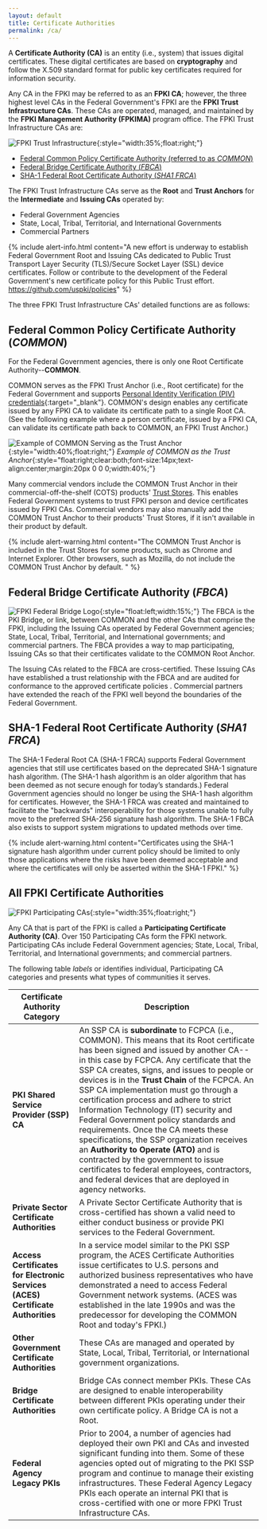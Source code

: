 ```yaml
---
layout: default
title: Certificate Authorities
permalink: /ca/
---
```


A **Certificate Authority (CA)** is an entity (i.e., system) that issues digital certificates. These digital certificates are based on **cryptography** and follow the X.509 standard format for public key certificates required for information security. <!-- Term is "X.509 standard"... Definition correct? -->

Any CA in the FPKI may be referred to as an **FPKI CA**; however, the three highest level CAs in the Federal Government's FPKI are the **FPKI Trust Infrastructure CAs**. These CAs are operated, managed, and maintained by the **FPKI Management Authority (FPKIMA)** program office. The FPKI Trust Infrastructure CAs are:

![FPKI Trust Infrastructure]({{site.baseurl}}/img/fpki_trust_cas.png){:style="width:35%;float:right;"}
<!-- Changed "Certification" to "Certificate" in 3 names as decided during discussions with LaChelle and Jordan. -->
* [Federal Common Policy Certificate Authority (referred to as _COMMON_)](#federal-common-policy-certification-authority-common)
* [Federal Bridge Certificate Authority (_FBCA_)](#federal-bridge-certification-authority-fbca)
* [SHA-1 Federal Root Certificate Authority (_SHA1 FRCA_)](#sha-1-federal-root-certification-authority-sha1-frca)

The FPKI Trust Infrastructure CAs serve as the **Root** and **Trust Anchors** for the **Intermediate** and **Issuing CAs** operated by:

  * Federal Government Agencies
  * State, Local, Tribal, Territorial, and International Governments
  * Commercial Partners  

{% include alert-info.html content="A new effort is underway to establish Federal Government Root and Issuing CAs <!-- In this case, Root is not referring back to the idea that the FPKI Trust Infrastructure CAs are the "Root" as stated above?-->dedicated to Public Trust Transport Layer Security (TLS)/Secure Socket Layer (SSL) device certificates. <!--Suggest adding a lay-person's explanation of how Root and Issuing CAs in this case relate to P.T. TLS/SSL device certicates, what these devices are, and why this is important. -->Follow or contribute to the development of the Federal Government's new certificate policy for this Public Trust effort. https://github.com/uspki/policies" %}

The three FPKI Trust Infrastructure CAs' detailed functions are as follows:

## Federal Common Policy Certificate Authority (_COMMON_) <!-- In table below, the acronym "FCPCA" is used instead of "COMMON,"  which is inconsistent referencing.  Is COMMON or FCPCA is preferred? Is it context-dependent? -->

For the Federal Government agencies, there is only one Root Certificate Authority--**COMMON**. 

COMMON serves as the FPKI Trust Anchor (i.e., Root certificate) for the Federal Government and supports [Personal Identity Verification (PIV) credentials](https://piv.idmanagement.gov/#what-is-piv){:target="_blank"}. COMMON's design enables any certificate issued by any FPKI CA to validate its certificate path to a single Root CA. <!-- The uninitiated may not understand what the previous sentence means. Translation for lay audience? -->(See the following example where a person certificate, issued by a FPKI CA, can validate its certificate path back to COMMON, an FPKI Trust Anchor.)

![Example of COMMON Serving as the Trust Anchor]({{site.baseurl}}/img/pivcertificatechain_small.png){:style="width:40%;float:right;"}
*Example of COMMON as the Trust Anchor*{:style="float:right;clear:both;font-size:14px;text-align:center;margin:20px 0 0 0;width:40%;"}

Many commercial vendors include the COMMON Trust Anchor in their commercial-off-the-shelf (COTS) products' [Trust Stores](../truststores/). This enables Federal Government systems to trust FPKI person and device certificates issued by FPKI CAs. Commercial vendors may also manually add the COMMON Trust Anchor to <!-- Correct? -->their products' Trust Stores, if it isn't available in their product by default. <!-- By default = meaning? -->

{% include alert-warning.html content="The COMMON Trust Anchor is included in the Trust Stores for some products, such as Chrome and Internet Explorer. Other browsers, such as Mozilla, do not include the COMMON Trust Anchor by default. " %}

## Federal Bridge Certificate Authority (_FBCA_) <!-- Re: decision to change all references to "certificate authority."  Okay in these names? -->

![FPKI Federal Bridge Logo]({{site.baseurl}}/img/fbca-logo.png){:style="float:left;width:15%;"}
The FBCA is the PKI Bridge, or link, between COMMON and the other CAs that comprise the FPKI, including the Issuing CAs operated by Federal Government agencies; State, Local, Tribal, Territorial, and International governments; and commercial partners<!-- Used same gov't and commercial terms as used above. -->. The FBCA provides a way <!-- Does FBCA provide the way or is IT the way? -->to map participating, Issuing CAs so that their certificates validate to the COMMON Root Anchor.

<!--![Example of the FBCA Certification Path]({{site.baseurl}}/img/fbca-chainV2.png){:style="width:40%;float:right;"}
*Example of a FBCA Certification Path*{:style="float:right;clear:both;font-size:14px;text-align:center;margin:20px 0 0 0;width:40%;"}-->The Issuing CAs related to the FBCA are cross-certified. <!-- Explain "cross-certified." -->These Issuing CAs have established a trust relationship with the FBCA and are audited <!-- Who audits (active voice)? -->for conformance to the approved certificate policies <!-- Approved?  Who originated these policies? Suggest adding references or links to them? -->. Commercial partners have extended the reach of the FPKI well beyond the boundaries of the Federal Government<!-- Because of the FBCA?  What is the point of this statement? -->.

## SHA-1 Federal Root Certificate Authority (_SHA1 FRCA_)

The SHA-1 Federal Root CA (SHA-1 FRCA) supports Federal Government agencies that still use certificates based on <!-- Based on? -->the deprecated SHA-1 signature hash algorithm. (The SHA-1 hash algorithm is an older algorithm that has been deemed as not secure enough for today’s standards.) Federal Government agencies should no longer be using the SHA-1 hash algorithm for certificates.  However, the SHA-1 FRCA was created and maintained to facilitate the "backwards" interoperability for those systems unable to fully move to the preferred SHA-256 signature hash algorithm.  The SHA-1 FBCA also exists to support system migrations to updated methods over time.

{% include alert-warning.html content="Certificates using the SHA-1 signature hash algorithm under current policy should be limited to only those applications where the risks have been deemed acceptable and where the certificates will only be asserted within the SHA-1 FPKI." %}

## All FPKI Certificate Authorities <!-- This subject is not exactly parallel to the previous 3, which are the FPKI Trust Infrastructure CAs. Future possible change would be to restructure the above 3 sections into bulletized or inset paragraphs. -->

![FPKI Participating CAs]({{site.baseurl}}/img/participatingCAsV3.png){:style="width:35%;float:right;"}

Any CA that is part of the FPKI is called a **Participating Certificate Authority (CA)**. Over 150 Participating CAs form the FPKI network. Participating CAs include Federal Government agencies; State, Local, Tribal, Territorial, and International governments; and commercial partners. 

The following table _labels_ or identifies individual, Participating CA categories and presents what types of communities it serves. <!-- Information doesn't include when these were established except in one case. Deleted related phrase. -->

|**Certificate Authority Category**|**Description**|
|-----------|---------------|
| **PKI Shared Service Provider (SSP) CA** <!-- Not FPKI? -->| An SSP CA is **subordinate** to FCPCA (i.e., COMMON). <!-- Inconsistent referencing re: COMMON vs. FCPCA.  COMMON is used above.  Which is preferred?  Is it context-dependent? --> This means that its Root certificate has been signed and issued by another CA--in this case by FCPCA. Any certificate that the SSP CA creates, signs, and issues to people or devices is in the **Trust Chain** of the FCPCA. An SSP CA implementation must go through a certification process and adhere to strict Information Technology (IT) security and Federal Government policy standards and requirements.  Once the CA meets these specifications, the SSP organization receives an **Authority to Operate (ATO)** and is contracted by the government to issue certificates to federal employees, contractors, and federal devices that are deployed in agency networks. |
| **Private Sector Certificate Authorities** | A Private Sector Certificate Authority that is cross-certified has shown a valid need to either conduct business or provide PKI services to the Federal Government. |
| **Access Certificates for Electronic Services (ACES) Certificate Authorities** | In a service model similar to the PKI SSP program, the ACES Certificate Authorities issue certificates to U.S. persons and authorized business representatives who have demonstrated a need to access Federal Government network systems. (ACES was established in the late 1990s and was the predecessor for developing the COMMON Root and today's FPKI.) |
| **Other Government Certificate Authorities** | These CAs are managed and operated by State, Local, Tribal, Territorial, or International government organizations. |
| **Bridge Certificate Authorities** | Bridge CAs connect member PKIs.  These CAs are designed to enable interoperability between different PKIs operating under their own certificate policy. A Bridge CA is not a Root. |
| **Federal Agency Legacy PKIs** | Prior to 2004, a number of agencies had deployed their own PKI and CAs and invested significant funding into them. Some of these agencies opted out of migrating to the PKI SSP program and continue to manage their existing infrastructures. These Federal Agency Legacy PKIs each operate an internal PKI that is cross-certified with one or more FPKI Trust Infrastructure CAs.|
